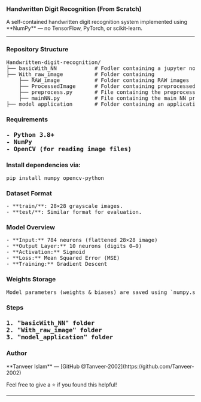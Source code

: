 <h3>Handwritten Digit Recognition (From Scratch)</h3>
<p>A self-contained handwritten digit recognition system implemented using **NumPy** — no TensorFlow, PyTorch, or scikit-learn.</p>

---
<h3>Repository Structure</h3>
<pre>
Handwritten-digit-recognition/
├── basicWith_NN            # Fodler containing a jupyter notebook file which explain the whole implementation.
├── With_raw_image          # Folder containing 
    ├── RAW_image           # Folder containing RAW images
    ├── ProcessedImage      # Folder containing preprocessed training and testing immages
    ├── preprocess.py       # File containing the preprocessing program
    ├── mainNN.py           # File containing the main NN program
├── model_application       # Folder containing an application program which is baesd on mainNN.py output data
</pre>

<h3>Requirements<h3>
<pre>
- Python 3.8+
- NumPy
- OpenCV (for reading image files)
</pre>

<h3>Install dependencies via:</h3>
<pre>pip install numpy opencv-python</pre>

<h3>Dataset Format</h3>
<pre>
- **train/**: 28×28 grayscale images.
- **test/**: Similar format for evaluation.
</pre>


<h3>Model Overview</h3>
<pre>
- **Input:** 784 neurons (flattened 28×28 image)
- **Output Layer:** 10 neurons (digits 0–9)
- **Activation:** Sigmoid
- **Loss:** Mean Squared Error (MSE)
- **Training:** Gradient Descent
</pre>

<h3>Weights Storage</h3>
<pre>Model parameters (weights & biases) are saved using `numpy.savez()` into the `weights/` folder after training. These are automatically reloaded during testing.</pre>

<h3>Steps<h3>
<pre>
1. "basicWith_NN" folder
2. "With_raw_image" folder
3. "model_application" folder
</pre>

<h3>Author</h3>
**Tanveer Islam** — [GitHub @Tanveer‑2002](https://github.com/Tanveer-2002)

Feel free to give a ⭐ if you found this helpful!

---
